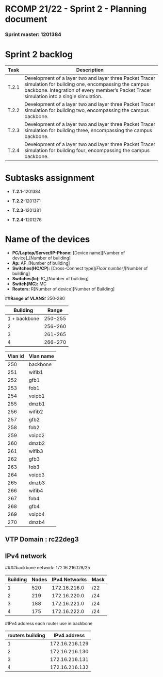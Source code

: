 RCOMP 21/22 - Sprint 2 - Planning document
===========================================
### Sprint master: 1201384


# Sprint 2 backlog


| Task  | Description  |
|---|---|
|  T.2.1 | Development of a layer two and layer three Packet Tracer simulation for building one, encompassing the campus backbone. Integration of every member’s Packet Tracer simulation into a single simulation.  |
| T.2.2  | Development of a layer two and layer three Packet Tracer simulation for building two, encompassing the campus backbone.  |
|  T.2.3 |  Development of a layer two and layer three Packet Tracer simulation for building three, encompassing the campus backbone. |
| T.2.4  |  Development of a layer two and layer three Packet Tracer simulation for building four, encompassing the campus backbone. |

# Subtasks assignment

* **T.2.1**-1201384

* **T.2.2**-1201371

* **T.2.3**-1201381

* **T.2.4**-1201276



# Name of the devices

* **PC/Laptop/Server/IP-Phone:** [Device name][Number of device]_[Number of building]
* **Ap:** AP_[Number of building]
* **Switches(HC/CP):** [Cross-Connect type]_[Floor number]_[Number of building]
* **Switches(Ic):** IC_[Number of building]
* **Switch(MC):** MC
* **Routers:** R[Number of device][Number of Building]


##**Range of VLANS:** 250-280

| Building  | Range |
|---|---|
| 1 + backbone  | 250-255   |
|  2 |  256-260 |
|  3 |  261-265 |
| 4  |  266-270 |


|  Vlan id | Vlan name  |
|---|---|
| 250  | backbone  |
|  251 | wifib1  |
|  252 |  gfb1  |
| 253  |  fob1 |
| 254  | voipb1  |
| 255  |  dmzb1 |
| 256  | wifib2  |
| 257  |  gfb2 |
| 258  | fob2   |
| 259  | voipb2  |
| 260  | dmzb2  |
| 261  | wifib3  |
|  262 | gfb3  |
| 263  | fob3  |
| 264  | voipb3  |
| 265  | dmzb3  |
| 266  | wifib4  |
|267   | fob4  |
| 268  | gfb4  |
| 269  | voipb4  |
| 270  | dmzb4  |


## VTP Domain : rc22deg3


## IPv4 network

####backbone network: 172.16.216.128/25

| Building  |  Nodes | IPv4 Networks  | Mask  |
|---|---|---|---|
| 1  |  520 |  172.16.216.0 | /22  |
| 2  | 219  |  172.16.220.0 | /24  |
|  3 |   188| 172.16.221.0  | /24  |
|  4 |  175 | 172.16.222.0  |  /24 |



#IPv4 address each router use in backbone

|  routers building | IPv4 address  |
|---|---|
|  1 | 172.16.216.129  |
| 2  | 172.16.216.130  |
|  3 |  172.16.216.131 |
| 4  |  172.16.216.132 |



